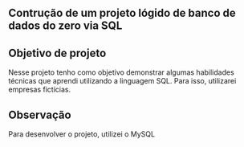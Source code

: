 
## Contrução de um projeto lógido de banco de dados do zero via SQL


## Objetivo de projeto
Nesse projeto tenho como objetivo demonstrar algumas habilidades técnicas que aprendi utilizando a linguagem SQL. Para isso, utilizarei empresas fictícias.

## Observação
Para desenvolver o projeto, utilizei o MySQL



